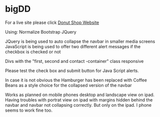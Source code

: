 # bigDD
For a live site please click [Donut Shop Website](https://alexandraschachtner.github.io/bigDD/)

Using:
Normalize
Bootstrap 
JQuery

JQuery is being used to auto collapse the navbar in smaller media screens
JavaScript is being used to offer two different alert messages if the checkbox is checked or not

Divs with the "first, second and contact -container" class responsive 

Please test the check box and submit button for Java Script alerts.

In case it is not obvious the Hamburger has been replaced with Coffee Beans as a style choice for the collapsed version of the navbar

Works as planned on mobile phones desktop and landscape view on ipad.  Having troubles with portrat view on ipad with margins hidden behind the navbar and navbar not collapsing correctly.  But only on the ipad.  I phone seems to work fine too. 


